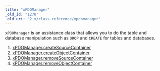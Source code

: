 ```yaml
---
title: "xPDOManager"
_old_id: "1278"
_old_uri: "2.x/class-reference/xpdomanager"
---
```


`xPDOManager` is an assistance class that allows you to do the table and database manipulation such as `DROP` and `CREATE` for tables and databases.

1. [xPDOManager.createSourceContainer](extending-modx/xpdo/class-reference/xpdomanager/xpdomanager.createsourcecontainer)
2. [xPDOManager.createObjectContainer](extending-modx/xpdo/class-reference/xpdomanager/xpdomanager.createobjectcontainer)
3. [xPDOManager.removeSourceContainer](extending-modx/xpdo/class-reference/xpdomanager/xpdomanager.removesourcecontainer)
4. [xPDOManager.removeObjectContainer](extending-modx/xpdo/class-reference/xpdomanager/xpdomanager.removeobjectcontainer)
